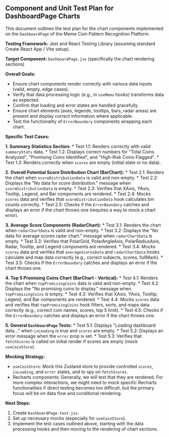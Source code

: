 ## Component and Unit Test Plan for DashboardPage Charts

This document outlines the test plan for the chart components implemented on the `DashboardPage` of the Meme Coin Pattern Recognition Platform.

**Testing Framework:** Jest and React Testing Library (assuming standard Create React App / Vite setup).

**Target Component:** `DashboardPage.jsx` (specifically the chart rendering sections)

**Overall Goals:**
*   Ensure chart components render correctly with various data inputs (valid, empty, edge cases).
*   Verify that data processing logic (e.g., in `useMemo` hooks) transforms data as expected.
*   Confirm that loading and error states are handled gracefully.
*   Ensure chart elements (axes, legends, tooltips, bars, radar areas) are present and display correct information where applicable.
*   Test the functionality of `ErrorBoundary` components wrapping each chart.

**Specific Test Cases:**

**1. Summary Statistics Section:**
    *   Test 1.1: Renders correctly with valid `summaryStats` data.
    *   Test 1.2: Displays correct numbers for "Total Coins Analyzed", "Promising Coins Identified", and "High-Risk Coins Flagged".
    *   Test 1.3: Renders correctly when `scores` are empty (initial state or no data).

**2. Overall Potential Score Distribution Chart (BarChart):**
    *   Test 2.1: Renders the chart when `scoreDistributionData` is valid and non-empty.
    *   Test 2.2: Displays the "No data for score distribution." message when `scoreDistributionData` is empty.
    *   Test 2.3: Verifies that XAxis, YAxis, Tooltip, Legend, and Bar components are rendered.
    *   Test 2.4: Mocks `scores` data and verifies that `scoreDistributionData` hook calculates bin counts correctly.
    *   Test 2.5: Checks if the `ErrorBoundary` catches and displays an error if the chart throws one (requires a way to mock a chart error).

**3. Average Score Components (RadarChart):**
    *   Test 3.1: Renders the chart when `radarChartData` is valid and non-empty.
    *   Test 3.2: Displays the "No data for average scores radar chart." message when `radarChartData` is empty.
    *   Test 3.3: Verifies that PolarGrid, PolarAngleAxis, PolarRadiusAxis, Radar, Tooltip, and Legend components are rendered.
    *   Test 3.4: Mocks `scores` data and verifies that `averageScoresData` and `radarChartData` hooks calculate and map data correctly (e.g., correct subjects, scores, fullMark).
    *   Test 3.5: Checks if the `ErrorBoundary` catches and displays an error if the chart throws one.

**4. Top 5 Promising Coins Chart (BarChart - Vertical):**
    *   Test 4.1: Renders the chart when `topPromisingCoins` data is valid and non-empty.
    *   Test 4.2: Displays the "No promising coins to display." message when `topPromisingCoins` is empty.
    *   Test 4.3: Verifies that XAxis, YAxis, Tooltip, Legend, and Bar components are rendered.
    *   Test 4.4: Mocks `scores` data and verifies that `topPromisingCoins` hook filters, sorts, and maps data correctly (e.g., correct coin names, scores, top 5 limit).
    *   Test 4.5: Checks if the `ErrorBoundary` catches and displays an error if the chart throws one.

**5. General `DashboardPage` Tests:**
    *   Test 5.1: Displays "Loading dashboard data..." when `isLoading` is true and `scores` are empty.
    *   Test 5.2: Displays an error message when the `error` prop is set.
    *   Test 5.3: Verifies that `fetchScores` is called on initial render if scores are empty (mock `useCoinStore`).

**Mocking Strategy:**
*   `useCoinStore`: Mock this Zustand store to provide controlled `scores`, `isLoading`, and `error` states, and to spy on `fetchScores`.
*   Recharts components: Generally, we will test that they are rendered. For more complex interactions, we might need to mock specific Recharts functionalities if direct testing becomes too difficult, but the primary focus will be on data flow and conditional rendering.

**Next Steps:**
1.  Create `DashboardPage.test.jsx`.
2.  Set up necessary mocks (especially for `useCoinStore`).
3.  Implement the test cases outlined above, starting with the data processing hooks and then moving to the rendering of chart sections.

